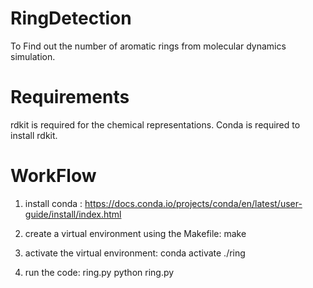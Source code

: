 # RingDetection
To Find out the number of aromatic rings from molecular dynamics simulation. 

# Requirements
rdkit is required for the chemical representations. Conda is required to install rdkit. 

# WorkFlow
1. install conda : 
https://docs.conda.io/projects/conda/en/latest/user-guide/install/index.html

2. create a virtual environment using the Makefile:
make

3. activate the virtual environment:
conda activate ./ring

4. run the code: ring.py
python ring.py
